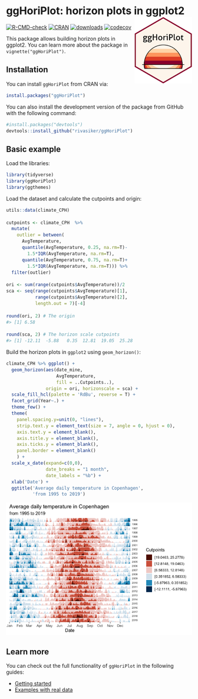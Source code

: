 
# ggHoriPlot: horizon plots in ggplot2 <img src='man/images/sticker_ggHoriPlot.png' align="right" height="180" >

<!-- badges: start -->

[![R-CMD-check](https://github.com/rivasiker/ggHoriPlot/actions/workflows/check-standard.yaml/badge.svg)](https://github.com/rivasiker/ggHoriPlot/actions/workflows/check-standard.yaml)
[![CRAN](https://www.r-pkg.org/badges/version/ggHoriPlot)](https://cran.r-project.org/web/packages/ggHoriPlot/index.html)
[![downloads](https://cranlogs.r-pkg.org/badges/grand-total/ggHoriPlot)](https://cran.r-project.org/web/packages/ggHoriPlot/index.html)
[![codecov](https://codecov.io/gh/rivasiker/ggHoriPlot/branch/master/graph/badge.svg?token=8V5E63YVM2)](https://codecov.io/gh/rivasiker/ggHoriPlot)
<!-- badges: end -->

This package allows building horizon plots in ggplot2. You can learn
more about the package in `vignette("ggHoriPlot")`.

## Installation

You can install `ggHoriPlot` from CRAN via:

``` r
install.packages("ggHoriPlot")
```

You can also install the development version of the package from GitHub
with the following command:

``` r
#install.packages("devtools")
devtools::install_github("rivasiker/ggHoriPlot")
```

## Basic example

Load the libraries:

``` r
library(tidyverse)
library(ggHoriPlot) 
library(ggthemes)
```

Load the dataset and calculate the cutpoints and origin:

``` r
utils::data(climate_CPH)

cutpoints <- climate_CPH  %>% 
  mutate(
    outlier = between(
      AvgTemperature, 
      quantile(AvgTemperature, 0.25, na.rm=T)-
        1.5*IQR(AvgTemperature, na.rm=T),
      quantile(AvgTemperature, 0.75, na.rm=T)+
        1.5*IQR(AvgTemperature, na.rm=T))) %>% 
  filter(outlier)

ori <- sum(range(cutpoints$AvgTemperature))/2
sca <- seq(range(cutpoints$AvgTemperature)[1], 
           range(cutpoints$AvgTemperature)[2], 
           length.out = 7)[-4]

round(ori, 2) # The origin
#> [1] 6.58

round(sca, 2) # The horizon scale cutpoints
#> [1] -12.11  -5.88   0.35  12.81  19.05  25.28
```

Build the horizon plots in `ggplot2` using `geom_horizon()`:

``` r
climate_CPH %>% ggplot() +
  geom_horizon(aes(date_mine, 
                   AvgTemperature,
                   fill = ..Cutpoints..), 
               origin = ori, horizonscale = sca) +
  scale_fill_hcl(palette = 'RdBu', reverse = T) +
  facet_grid(Year~.) +
  theme_few() +
  theme(
    panel.spacing.y=unit(0, "lines"),
    strip.text.y = element_text(size = 7, angle = 0, hjust = 0),
    axis.text.y = element_blank(),
    axis.title.y = element_blank(),
    axis.ticks.y = element_blank(),
    panel.border = element_blank()
    ) +
  scale_x_date(expand=c(0,0), 
               date_breaks = "1 month", 
               date_labels = "%b") +
  xlab('Date') +
  ggtitle('Average daily temperature in Copenhagen', 
          'from 1995 to 2019')
```

![](man/figures/CPH_climate-1.png)<!-- -->

## Learn more

You can check out the full functionality of `ggHoriPlot` in the
following guides:

-   [Getting
    started](https://rivasiker.github.io/ggHoriPlot/articles/ggHoriPlot.html)
-   [Examples with real
    data](https://rivasiker.github.io/ggHoriPlot/articles/examples.html)
